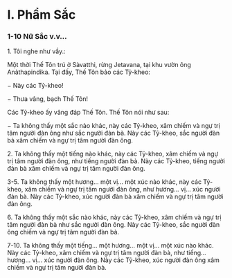 # I. Phẩm Sắc

### 1-10 Nữ Sắc v.v...

1\. Tôi nghe như vầy.:

Một thời Thế Tôn trú ở Sàvatthi, rừng Jetavana, tại khu vườn ông Anàthapindika. Tại đấy, Thế Tôn bảo
các Tỷ-kheo:

− Này các Tỷ-kheo!

− Thưa vâng, bạch Thế Tôn!

Các Tỷ-kheo ấy vâng đáp Thế Tôn. Thế Tôn nói như sau:

− Ta không thấy một sắc nào khác, này các Tỷ-kheo, xâm chiếm và ngự trị tâm người đàn ông như sắc
người đàn bà. Này các Tỷ-kheo, sắc người đàn bà xâm chiếm và ngự trị tâm người đàn ông.

<!--pg-->
2\. Ta không thấy một tiếng nào khác, này các Tỷ-kheo, xâm chiếm và ngự trị tâm người đàn ông, như
tiếng người đàn bà. Này các Tỷ-kheo, tiếng người đàn bà xâm chiếm và ngự trị tâm người đàn ông.

<!--pg-->
3-5. Ta không thấy một hương... một vị... một xúc nào khác, này các Tỷ-kheo, xâm chiếm và ngự trị tâm
người đàn ông, như hương... vị... xúc người đàn bà. Này các Tỷ-kheo, xúc người đàn bà xâm chiếm và
ngự trị tâm người đàn ông.

<!--pg-->
6\. Ta không thấy một sắc nào khác, này các Tỷ-kheo, xâm chiếm và ngự trị tâm người đàn bà như sắc
người đàn ông. Này các Tỷ-kheo, sắc người đàn ông chiếm và ngự trị tâm người đàn bà.

<!--pg-->
7-10. Ta không thấy một tiếng... một hương... một vị... một xúc nào khác. Này các Tỷ-kheo, xâm chiếm
và ngự trị tâm người đàn bà, như tiếng... hương... vị... xúc người đàn ông. Này các Tỷ-kheo, xúc người
đàn ông xâm chiếm và ngự trị tâm người đàn bà.


